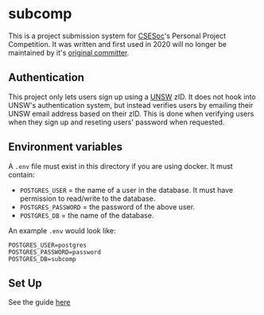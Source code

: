 # subcomp

This is a project submission system for [CSESoc](https://csesoc.unsw.edu.au/)'s Personal Project Competition. It was written and first used in 2020 will no longer be maintained by it's [original committer](https://github.com/piddlingtuna/subcomp/).


## Authentication

This project only lets users sign up using a [UNSW](https://www.unsw.edu.au/) zID. It does not hook into UNSW's authentication system, but instead verifies users by emailing their UNSW email address based on their zID. This is done when verifying users when they sign up and reseting users' password when requested.

## Environment variables

A `.env` file must exist in this directory if you are using docker. It must contain:

- `POSTGRES_USER` = the name of a user in the database. It must have permission to read/write to the database.
- `POSTGRES_PASSWORD` = the password of the above user.
- `POSTGRES_DB` = the name of the database.


An example `.env` would look like:

```
POSTGRES_USER=postgres
POSTGRES_PASSWORD=password
POSTGRES_DB=subcomp
```

## Set Up

See the guide [here](set_up.md)
